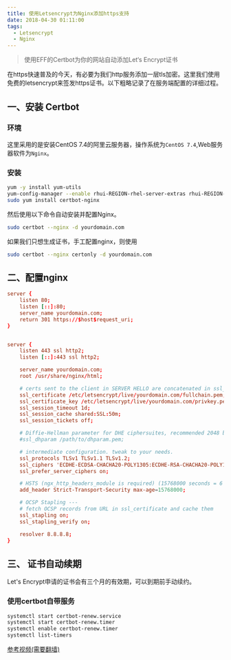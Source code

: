 ```yaml
---
title: 使用Letsencrypt为Nginx添加https支持
date: 2018-04-30 01:11:00
tags:
  - Letsencrypt
  - Nginx
---
```


> 使用EFF的Certbot为你的网站自动添加Let‘s Encrypt证书

在https快速普及的今天，有必要为我们http服务添加一层tls加密。这里我们使用免费的letsencrypt来签发https证书。以下粗略记录了在服务端配置的详细过程。

## 一、安装 Certbot

### 环境

这里采用的是安装CentOS 7.4的阿里云服务器，操作系统为`CentOS 7.4`,Web服务器软件为`Nginx`。

### 安装

```bash
yum -y install yum-utils
yum-config-manager --enable rhui-REGION-rhel-server-extras rhui-REGION-rhel-server-optional
sudo yum install certbot-nginx
```

然后使用以下命令自动安装并配置Nginx。

```bash
sudo certbot --nginx -d yourdomain.com
```

如果我们只想生成证书，手工配置nginx，则使用

```bash
sudo certbot --nginx certonly -d yourdomain.com
```

## 二、配置nginx

```conf
server {
    listen 80;
    listen [::]:80;
    server_name yourdomain.com;
    return 301 https://$host$request_uri;
}


server {
    listen 443 ssl http2;
    listen [::]:443 ssl http2;

    server_name yourdomain.com;
    root /usr/share/nginx/html;

    # certs sent to the client in SERVER HELLO are concatenated in ssl_certificate
    ssl_certificate /etc/letsencrypt/live/yourdomain.com/fullchain.pem;
    ssl_certificate_key /etc/letsencrypt/live/yourdomain.com/privkey.pem;
    ssl_session_timeout 1d;
    ssl_session_cache shared:SSL:50m;
    ssl_session_tickets off;

    # Diffie-Hellman parameter for DHE ciphersuites, recommended 2048 bits
    #ssl_dhparam /path/to/dhparam.pem;

    # intermediate configuration. tweak to your needs.
    ssl_protocols TLSv1 TLSv1.1 TLSv1.2;
    ssl_ciphers 'ECDHE-ECDSA-CHACHA20-POLY1305:ECDHE-RSA-CHACHA20-POLY1305:ECDHE-ECDSA-AES128-GCM-SHA256:ECDHE-RSA-AES128-GCM-SHA256:ECDHE-ECDSA-AES256-GCM-SHA384:ECDHE-RSA-AES256-GCM-SHA384:DHE-RSA-AES128-GCM-SHA256:DHE-RSA-AES256-GCM-SHA384:ECDHE-ECDSA-AES128-SHA256:ECDHE-RSA-AES128-SHA256:ECDHE-ECDSA-AES128-SHA:ECDHE-RSA-AES256-SHA384:ECDHE-RSA-AES128-SHA:ECDHE-ECDSA-AES256-SHA384:ECDHE-ECDSA-AES256-SHA:ECDHE-RSA-AES256-SHA:DHE-RSA-AES128-SHA256:DHE-RSA-AES128-SHA:DHE-RSA-AES256-SHA256:DHE-RSA-AES256-SHA:ECDHE-ECDSA-DES-CBC3-SHA:ECDHE-RSA-DES-CBC3-SHA:EDH-RSA-DES-CBC3-SHA:AES128-GCM-SHA256:AES256-GCM-SHA384:AES128-SHA256:AES256-SHA256:AES128-SHA:AES256-SHA:DES-CBC3-SHA:!DSS';
    ssl_prefer_server_ciphers on;

    # HSTS (ngx_http_headers_module is required) (15768000 seconds = 6 months)
    add_header Strict-Transport-Security max-age=15768000;

    # OCSP Stapling ---
    # fetch OCSP records from URL in ssl_certificate and cache them
    ssl_stapling on;
    ssl_stapling_verify on;

    resolver 8.8.8.8;
}
```

## 三、 证书自动续期

Let's Encrypt申请的证书会有三个月的有效期，可以到期前手动续约。

### 使用certbot自带服务

```bash
systemctl start certbot-renew.service
systemctl start certbot-renew.timer
systemctl enable certbot-renew.timer
systemctl list-timers

```

[参考视频(需要翻墙)](https://www.youtube.com/watch?v=eHVc08HVTwI)
